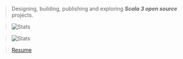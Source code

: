>Designing, building, publishing and exploring ***Scala 3 open source*** projects.

>![Stats](https://github-readme-stats.vercel.app/api?username=objektwerks&show_icons=true&hide_border=true)

>![Stats](https://github-readme-stats.vercel.app/api/top-langs?username=objektwerks&hide=css,html,javascript)

<!---
>Top annual commits:  ***18,704***

>Top monthly commits: ***2,154***
--->
 
>[Resume](https://github.com/objektwerks/resume)

<!--- https://github.com/anuraghazra/github-readme-stats --->
